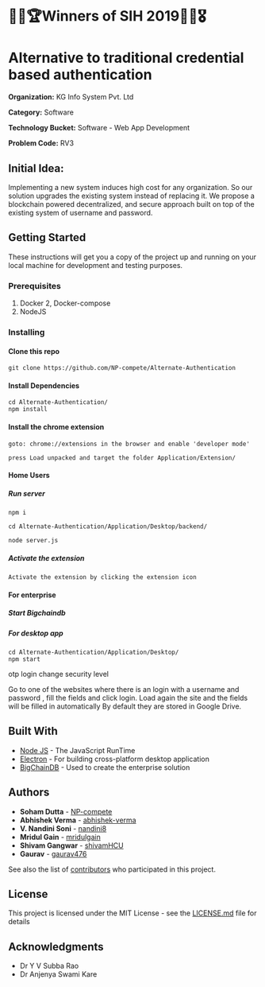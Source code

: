# 🎉🎊🏆Winners of SIH 2019🎁🥇🎖️

# Alternative to traditional credential based authentication

**Organization:**      KG Info System Pvt. Ltd

**Category:**          Software

**Technology Bucket:** Software - Web App Development

**Problem Code:**      RV3

## Initial Idea:

Implementing a new system induces high cost for any organization. So our solution upgrades the existing
system instead of replacing it. We propose a blockchain powered decentralized, and secure approach built on top of the existing system of username and password.

## Getting Started

These instructions will get you a copy of the project up and running on your local machine for development and testing purposes.

### Prerequisites

1. Docker
2, Docker-compose
3. NodeJS

### Installing

#### Clone this repo

```
git clone https://github.com/NP-compete/Alternate-Authentication
```

#### Install Dependencies

```
cd Alternate-Authentication/
npm install
```

#### Install the chrome extension

```
goto: chrome://extensions in the browser and enable 'developer mode'

press Load unpacked and target the folder Application/Extension/
```

#### Home Users

##### Run server

```
npm i

cd Alternate-Authentication/Application/Desktop/backend/

node server.js
```

##### Activate the extension

```
Activate the extension by clicking the extension icon
```

#### For enterprise

##### Start Bigchaindb

##### For desktop app

```
cd Alternate-Authentication/Application/Desktop/
npm start
```

otp login
change security level


Go to one of the websites where there is an login with a username and password , fill the fields and click login.
Load again the site and the fields will be filled in automatically
By default they are stored in Google Drive.


## Built With

* [Node JS](https://nodejs.org/en/) - The JavaScript RunTime
* [Electron](https://electronjs.org/) - For building cross-platform desktop application
* [BigChainDB](https://www.bigchaindb.com/) - Used to create the enterprise solution

## Authors

* **Soham Dutta** - [NP-compete](https://github.com/NP-compete)
* **Abhishek Verma** - [abhishek-verma](https://github.com/abhishek-verma)
* **V. Nandini Soni** - [nandini8](https://github.com/nandini8)
* **Mridul Gain** - [mridulgain](https://github.com/mridulgain)
* **Shivam Gangwar** - [shivamHCU](https://github.com/shivamHCU)
* **Gaurav** - [gaurav476](https://github.com/gaurav476)

See also the list of [contributors](https://github.com/NP-compete/Alternate-Authentication/contributors) who participated in this project.

## License

This project is licensed under the MIT License - see the [LICENSE.md](LICENSE.md) file for details

## Acknowledgments

* Dr Y V Subba Rao
* Dr Anjenya Swami Kare
